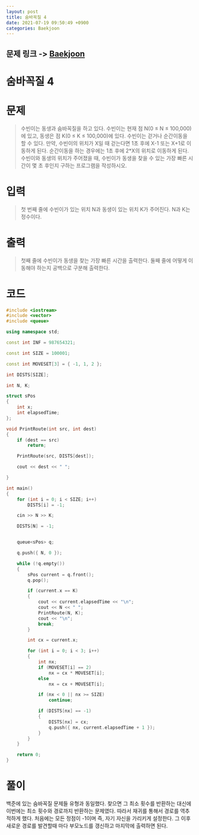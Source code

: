 ```yaml
---
layout: post
title: 숨바꼭질 4
date: 2021-07-19 09:50:49 +0900
categories: Baekjoon
---
```


## 문제 링크 -> [Baekjoon](https://www.acmicpc.net/problem/13913)
# 숨바꼭질 4

# 문제
> 수빈이는 동생과 숨바꼭질을 하고 있다. 수빈이는 현재 점 N(0 ≤ N ≤ 100,000)에 있고, 동생은 점 K(0 ≤ K ≤ 100,000)에 있다. 수빈이는 걷거나 순간이동을 할 수 있다. 만약, 수빈이의 위치가 X일 때 걷는다면 1초 후에 X-1 또는 X+1로 이동하게 된다. 순간이동을 하는 경우에는 1초 후에 2*X의 위치로 이동하게 된다. 수빈이와 동생의 위치가 주어졌을 때, 수빈이가 동생을 찾을 수 있는 가장 빠른 시간이 몇 초 후인지 구하는 프로그램을 작성하시오.

# 입력
> 첫 번째 줄에 수빈이가 있는 위치 N과 동생이 있는 위치 K가 주어진다. N과 K는 정수이다.

# 출력
> 첫째 줄에 수빈이가 동생을 찾는 가장 빠른 시간을 출력한다. 둘째 줄에 어떻게 이동해야 하는지 공백으로 구분해 출력한다.

# 코드
```c++
#include <iostream>
#include <vector>
#include <queue>

using namespace std;

const int INF = 987654321;

const int SIZE = 100001;

const int MOVESET[3] = { -1, 1, 2 };

int DISTS[SIZE];

int N, K;

struct sPos
{
	int x;
	int elapsedTime;
};

void PrintRoute(int src, int dest)
{
	if (dest == src)
		return;

	PrintRoute(src, DISTS[dest]);

	cout << dest << " ";

}

int main()
{
	for (int i = 0; i < SIZE; i++)
		DISTS[i] = -1;

	cin >> N >> K;

	DISTS[N] = -1;


	queue<sPos> q;

	q.push({ N, 0 });

	while (!q.empty())
	{
		sPos current = q.front();
		q.pop();

		if (current.x == K)
		{
			cout << current.elapsedTime << "\n";
			cout << N << " ";
			PrintRoute(N, K);
			cout << "\n";
			break;
		}

		int cx = current.x;

		for (int i = 0; i < 3; i++)
		{
			int nx;
			if (MOVESET[i] == 2)
				nx = cx * MOVESET[i];
			else
				nx = cx + MOVESET[i];

			if (nx < 0 || nx >= SIZE)
				continue;

			if (DISTS[nx] == -1)
			{
				DISTS[nx] = cx;
				q.push({ nx, current.elapsedTime + 1 });
			}
		}
	}

	return 0;
}
```

# 풀이
백준에 있는 숨바꼭질 문제들 유형과 동일했다. 찾으면 그 최소 횟수를 반환하는 대신에 이번에는 최소 횟수와 경로까지 반환하는 문제였다. 따라서 재귀를 통해서 경로를 역추적하게 했다. 처음에는 모든 정점이 -1이며 즉, 자기 자신을 가리키게 설정한다. 그 이후 새로운 경로를 발견할때 마다 부모노드를 갱신하고 마지막에 출력하면 된다.